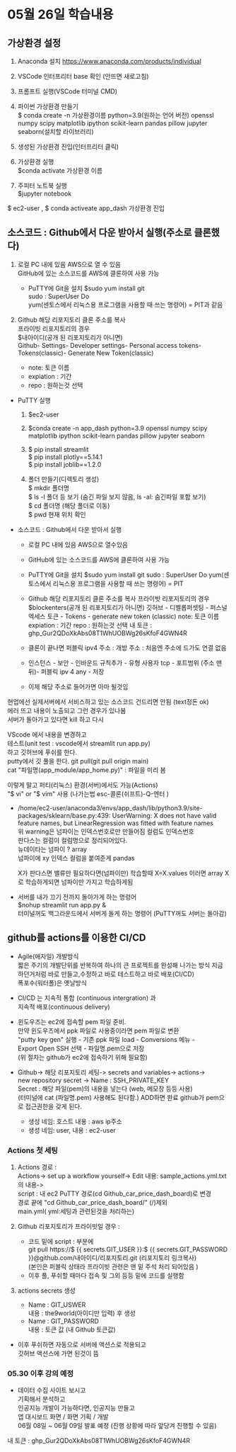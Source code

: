 # 05월 26일 학습내용

## 가상환경 설정
   1. Anaconda 설치
        https://www.anaconda.com/products/individual  

   2. VSCode 인터프리터 base 확인 (안뜨면 새로고침)
   3. 프롬프트 실행(VSCode 터미널 CMD)

   4. 파이썬 가상환경 만들기  
        $ conda create -n 가상환경이름 python=3.9(원하는 언어 버전) openssl numpy scipy matplotlib ipython scikit-learn pandas pillow jupyter seaborn(설치할 라이브러리)  
   5. 생성된 가상환경 진입(인터프리터 클릭)

   6. 가상환경 실행  
        $conda activate 가상환경 이름  

   7. 주피터 노트북 실행  
        $jupyter notebook  

$ ec2-user , $ conda activeate app_dash  가상환경 진입


## 소스코드 : Github에서 다운 받아서 실행(주소로 클론했다)
1. 로컬 PC 내에 있음 AWS으로 열 수 있음  
GitHub에 있는 소스코드를 AWS에 클론하여 사용 가능  
 
    - PuTTY에 Git을 설치 $sudo yum install git  
    sudo : SuperUser Do  
    yum(센토스에서 리눅스용 프로그램을 사용할 때 쓰는 명령어) = PIT과 같음  

 2. Github 해당 리포지토리 클론 주소를 복사  
 프라이빗 리포지토리의 경우  
 $내아이디(공개 된 리포지토리가 아니면)  
 Github- Settings- Developer settings- Personal access tokens-  
 Tokens(classic)- Generate New Token(classic)  
    - note: 토큰 이름  
    - expiation : 기간
    - repo : 원하는것 선택  

- PuTTY 실행
  1) $ec2-user
  2) $conda create -n app_dash python=3.9 openssl numpy scipy matplotlib ipython scikit-learn pandas pillow jupyter seaborn
  3)  $ pip install streamlit  
      $ pip install plotly==5.14.1  
      $ pip install joblib==1.2.0

  4) 폴더 만들기(디렉토리 생성)  
      $ mkdir 폴더명  
      $ ls -l 폴더 등 보기 (숨긴 파일 보지 않음, ls -al: 숨긴파일 포함 보기)  
      $ cd 폴더명 (해당 폴더로 이동)  
      $ pwd 현재 위치 확인  

- 소스코드 : Github에서 다운 받아서 실행
    - 로컬 PC 내에 있음 AWS으로 열수있음  
    - GitHub에 있는 소스코드를 AWS에 클론하여 사용 가능  
    - PuTTY에 Git을 설치 $sudo yum install git
      sudo : SuperUser Do
      yum(센토스에서 리눅스용 프로그램을 사용할 때 쓰는 명령어) = PIT  

    - Github 해당 리포지토리 클론 주소를 복사
      프라이빗 리포지토리의 경우
      $blockenters(공개 된 리포지토리가 아니면)
      깃허브 - 디벨롭퍼셋팅 - 퍼스널 엑세스 토큰 - Tokens - generate new token (classic)
      note: 토큰 이름
      expiation : 기간
      repo : 원하는것 선택
      내 토큰 : 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

   - 클론이 끝나면 퍼블릭 ipv4 주소 : 개방 주소 : 처음엔 주소에 드가도 연결 없음

   - 인스턴스 - 보안 - 인바운드 규칙추가 - 유형 사용자 tcp - 포트범위 (주소 맨뒤)- 퍼블릭 ipv 4 any - 저장
   - 이제 해당 주소로 들어가면 아마 될것임

현업에선 실제서버에서 서비스하고 있는 소스코드 건드리면 안됨 (text정돈 ok)  
에러 뜨고 내용이 노출되고 그런 경우가 있나봄  
서버가 돌아가고 있다면 kill 하고 다시

VScode 에서 내용을 변경하고  
테스트(unit test : vscode에서 streamlit run app.py)  
하고 깃허브에 푸쉬를 한다.  
putty에서 깃 풀을 한다. git pull(git pull origin main)  
cat "파일명(app_module/app_home.py)" : 파일을 미리 봄  

이렇게 말고 퍼티(리눅스) 환경(서버)에서도 가능(Actions)  
"$ vi" or "$ vim" 사용 (나가는법 esc-콜론(쉬프트)-Q-엔터 )  

 
- /home/ec2-user/anaconda3/envs/app_dash/lib/python3.9/site-packages/sklearn/base.py:439: UserWarning: X does not have valid feature names, but LinearRegression was fitted with feature names  
    위 warning은 넘파이는 인덱스번호로만 만들어짐 컬럼도 인덱스번호  
    판다스는 컬럼이 컬럼명으로 정리되어있다.  
    뉴데이타는 넘파이 ? array  
    넘파이에 xy 인덱스 컬럼을 붙여준게 pandas

    X가 판다스면 밸류만 필요하다면(넘파이만) 학습할때 X=X.values 이러면 array
    X로 학습하게되면 넘파이만 가지고 학습하게됨

- 서버를 내가 끄기 전까지 돌아가게 하는 명령어  
  $nohup streamlit run app.py &  
  터미널꺼도 백그라운드에서 서버게 돌게 하는 명령어 (PuTTY꺼도 서버는 돌아감)

## github를 actions를 이용한 CI/CD  
- Agile(애자일) 개발방식  
    짧은 주기의 개발단위를 반복하여 하나의 큰 프로젝트를 완성해 나가는 방식
    지금 하던거처럼 바로 만들고,수정하고 바로 테스트하고 바로 배포(CI/CD)  
    폭포수(워터폴)은 옛날방식

- CI/CD 는 지속적 통합 (continuous intergration) 과  
    지속적 배포(continuous delivery)    

- 윈도우즈는 ec2에 접속할 pem 파일 준비.  
    만약 윈도우즈에서 ppk 파일로 사용중이라면 pem 파일로 변환  
    "putty key gen" 실행 - 기존 ppk 파일 load - Conversions 메뉴 -  
    Export Open SSH 선택 - 파일명.pem으로 저장  
    (위 절차는 github가 ec2에 접속하기 위해 필요함)

- Github-> 해당 리포지토리 세팅-> secrets and variables-> actions->  
    new repository secret ->
     Name : SSH_PRIVATE_KEY  
     Secret : 해당 파일(pem)의 내용을 넣는다 (web, 메모장 등등 사용)  
     (터미널에 cat (파일명.pem) 사용해도 된다함.)
     ADD하면 완료 github가 pem으로 접근권한을 갖게 된다.
  + 생성 네임: 호스트  내용 : aws ip주소
  + 생성 네임: user, 내용 : ec2-user

### Actions 첫 세팅 
  1. Actions 경로 :  
    Actions-> set up a workflow yourself-> Edit 내용: sample_actions.yml.txt의 내용->  
    script : 내 ec2 PuTTY 경로(cd Github_car_price_dash_board)로 변경  
    경로 끝에 "cd Github_car_price_dash_board/" (/)제외  
     main.yml( yml:세팅과 관련된것을 처리하는)

  2. Github 리포지토리가 프라이빗일 경우 :   
     - 코드 밑에 script : 부분에  
    git pull https://$ {{ secrets.GIT_USER }}:$ {{ secrets.GIT_PASSWORD }}@github.com/내아이디/리포지토리.git (리포지토리 링크복사)  
    (본인은 퍼블릭 상태라 프라이빗 관련은 맨 밑 주석 처리 되어있음 )  
     - 이후 풀, 푸쉬할 때마다 접속 및 그외 등등 밑에 코드를 실행함  
 
  3. actions secrets 생성  
       - Name : GIT_USWER  
    내용 : the9world(아이디만 입력) 후 생성
       - Name : GIT_PASSWORD  
    내용 : 토큰 값 (내 Github 토큰값)  

  - 이후 푸쉬하면 자동으로 서버에 액션스로 적용되고  
    깃허브 액션스에 가면 된것이 뜸

### 05.30 이후 강의 예정
  - 데이터 수집 사이트 보시고  
    기획해서 분석하고  
    인공지능 개발이 가능하다면, 인공지능 만들고  
    앱 대시보드 화면 / 화면 기획 / 개발  
    06월 08일 ~ 06월 09일 발표 예정 (진행 상황에 따라 앞당겨 진행할 수 있음)

내 토큰 : 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